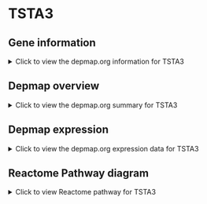 <h1>TSTA3</h1>

<h2>Gene information</h2>
<details>
  <summary>Click to view the depmap.org information for TSTA3</summary>
  <iframe src="https://depmap.org/portal/gene/TSTA3?tab=about" style="border:none;width:100%;height:800px"></iframe>
</details>

<h2>Depmap overview</h2>
<details>
  <summary>Click to view the depmap.org summary for TSTA3</summary>
  <iframe src="https://depmap.org/portal/gene/TSTA3?tab=overview" style="border:none;width:100%;height:800px"></iframe>
</details>

<h2>Depmap expression</h2>
<details>
  <summary>Click to view the depmap.org expression data for TSTA3</summary>
  <iframe src="https://depmap.org/portal/gene/TSTA3?tab=characterization" style="border:none;width:100%;height:800px"></iframe>
</details>



<h2>Reactome Pathway diagram</h2>
<details>
  <summary>Click to view Reactome pathway for TSTA3</summary>
  <p>GDP-fucose biosynthesis</p>
  <iframe src="https://reactome.org/PathwayBrowser/#/R-HSA-6787639" style="border:none;width:100%;height:800px"></iframe>
</details>



